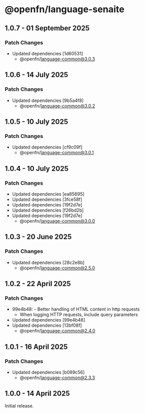 # @openfn/language-senaite

## 1.0.7 - 01 September 2025

### Patch Changes

- Updated dependencies \[1d60531]
  - @openfn/language-common@3.0.3

## 1.0.6 - 14 July 2025

### Patch Changes

- Updated dependencies \[9b5a4f8]
  - @openfn/language-common@3.0.2

## 1.0.5 - 10 July 2025

### Patch Changes

- Updated dependencies \[cf9c09f]
  - @openfn/language-common@3.0.1

## 1.0.4 - 10 July 2025

### Patch Changes

- Updated dependencies \[ea85695]
- Updated dependencies \[3fce58f]
- Updated dependencies \[19f2d7e]
- Updated dependencies \[f26bd2b]
- Updated dependencies \[19f2d7e]
  - @openfn/language-common@3.0.0

## 1.0.3 - 20 June 2025

### Patch Changes

- Updated dependencies \[28c2e8b]
  - @openfn/language-common@2.5.0

## 1.0.2 - 22 April 2025

### Patch Changes

- 99e4b48: - Better handling of HTML content in http requests
  - When logging HTTP requests, include query parameters
- Updated dependencies \[99e4b48]
- Updated dependencies \[13bf08f]
  - @openfn/language-common@2.4.0

## 1.0.1 - 16 April 2025

### Patch Changes

- Updated dependencies \[b089c56]
  - @openfn/language-common@2.3.3

## 1.0.0 - 14 April 2025

Initial release.
